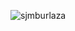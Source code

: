 <p align="left"> <img src="https://komarev.com/ghpvc/?username=sjmburlaza&label=Profile%20views&color=0e75b6&style=flat" alt="sjmburlaza" /> </p>